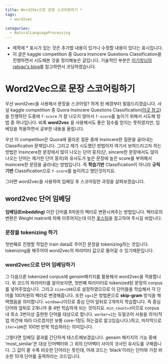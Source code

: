 ```yaml
---
title: Word2Vec으로 문장 스코어링하기 *
tags:
  - word2vec

categories:
  - NaturalLanguageProcessing
---
```


- 제목에 * 표시가 있는 것은 추가할 내용이 있거나 수정할 내용이 있다는 표시입니다.
- 이 글은 kaggle competition 중 Quora Insincere Questions Classification을 진행하면서 시도해본 것을 정리해놓은 글입니다. 기술적인 부분은 <a href="https://ratsgo.github.io/">이기창님의 ratsgo's blog</a>를 참고하면서 코딩하였습니다.


# Word2Vec으로 문장 스코어링하기

우선 word2vec을 사용해서 문장을 스코어링? 하게 된 배경부터 말씀드리겠습니다. 사실 kaggle competition 중 Quora Insincere Questions Classification(<a href="https://github.com/hansololee/data-science-school/tree/master/project/quora_insincere_questions_classification">이곳 참고</a>)을 진행하던 도중에 `f-score` 가 잘 나오지 않아서 `f-score`를 높이기 위해서 시도해 방법 중 하나입니다. 비록 **word2vec** 을 사용해서도 좋은 점수를 얻지는 못하였지만, 임베딩을 적용하면서 공부한 내용을 올립니다.

우선 이 competition은 Quora에 올라온 질문 중에 Insincere한 질문을 골라내는 Classification 문제입니다.
그리고 제가 시도했던 방법이자 여기서 보여드리고자 하는 방법은 Insincere한 문장에서 많이 나오는 단어 뭉치(단, sincere한 문장에서도 많이 나오는 단어는 제거한 단어 뭉치)와 유사도가 높은 문장에 높은 score를 부여해서 Insincere한 문장을 골라내는 방법입니다. 즉 **학습기반** Classification이 아니라 **규칙기반** Classification으로 `f-score`를 높이려고 했던것이지요.

그러면 word2vec을 사용하여 임베딩 후 스코어링한 과정을 살펴보겠습니다.

## word2vec 단어 임베딩

**임베딩(Embedding)** 이란 단어를 R차원의 벡터로 변환시켜주는 방법입니다. 벡터로의 변환은 Weight matrix에 의해 이루어지는데 이전 <a href="https://hansololee.github.io/naturallanguageprocessing/word2vec/">포스팅</a>을 참고하여 주시길 바랍니다.

### 문장을 tokenizing 하기

첫번째로 진행할 작업은 train data로 주어진 문장을 tokenizing하는 것입니다. tokenizing을 해주어야 word2vec의 파라미터 값으로 들어갈 수 있기때문입니다.

### word2vec으로 단어 임베딩하기

그 다음으론 tokenized corpus에 gensim패키지를 활용해서 word2vec을 적용합니다. 위 코드의 파라미터를 알아보자면, 첫번째 파라미터로 tokenized된 문장의 corpus를 넣어주었습니다. 그리고 `size=100`으로 설정하였으므로 이 단어들을 학습해서 각 단어를 100차원의 벡터로 변경해줍니다. 또한 `sg=1`은 방법론으로 **skip-gram** 방식을 채택했음을 의미합니다. `window=2`이므로 중심 단어 앞뒤로 2개까지 학습합니다. 즉 중심단어와 앞뒤로 2개니까 총 4번 학습하게 되는 것이지요. `min_count=3`이므로 corpus 내 최소 3번이상 출현한 단어를 대상으로 합니다. `worker=2`는 듀얼코어 사용을 의미(작업 여건에 따라 다르겠지만 보통 core-1정도 하는걸로 알고있습니다.)하고, 마지막으로 `iter=100`은 100번 반복 학습하라는 의미입니다.

그렇다면 임베딩 결과를 간단하게 테스트해보겠습니다. gensim 패키지의 기능 중에 ‘most_similar’은 대상 단어벡터와 그 외의 단어벡터 사이의 코사인 유사도를 구해줍니다. 그 값이 클 수록 비슷한 단어라는 뜻인데, 아래 코드는 ‘black’이라는 단어와 가장 비슷한 10개 단어를 출력하라는 코드입니다.
